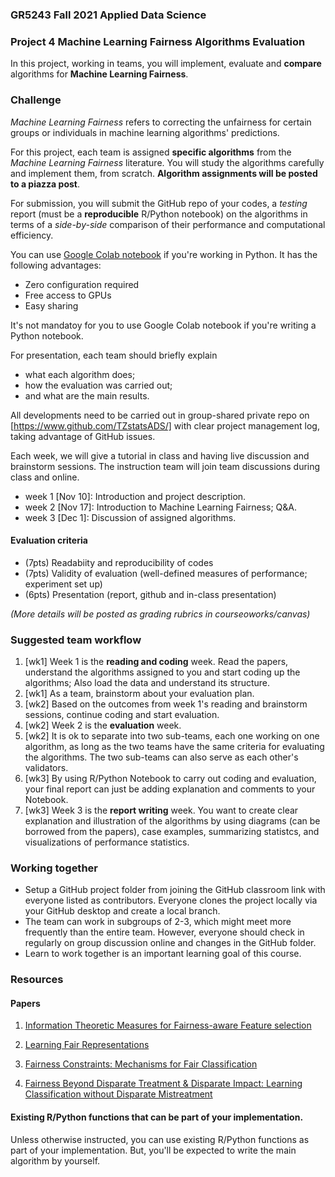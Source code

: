 ### GR5243 Fall 2021 Applied Data Science
### Project 4 Machine Learning Fairness Algorithms Evaluation

In this project, working in teams, you will implement, evaluate and **compare** algorithms for **Machine Learning Fairness**.

### Challenge
*Machine Learning Fairness* refers to correcting the unfairness for certain groups or individuals in machine learning algorithms' predictions.

For this project, each team is assigned **specific algorithms** from the *Machine Learning Fairness* literature. You will study the algorithms carefully and implement them, from scratch. **Algorithm assignments will be posted to a piazza post**.

For submission, you will submit the GitHub repo of your codes, a *testing* report (must be a **reproducible** R/Python notebook) on the algorithms in terms of a *side-by-side* comparison of their performance and computational efficiency. 

You can use [Google Colab notebook](https://colab.research.google.com/#) if you're working in Python. It has the following advantages:

+ Zero configuration required
+ Free access to GPUs
+ Easy sharing 

It's not mandatoy for you to use Google Colab notebook if you're writing a Python notebook.

For presentation, each team should briefly explain 

+ what each algorithm does;
+ how the evaluation was carried out; 
+ and what are the main results. 

All developments need to be carried out in group-shared private repo on [https://www.github.com/TZstatsADS/] with clear project management log, taking advantage of GitHub issues. 

Each week, we will give a tutorial in class and having live discussion and brainstorm sessions. The instruction team will join team discussions during class and online. 

- week 1 [Nov 10]: Introduction and project description.
- week 2 [Nov 17]: Introduction to Machine Learning Fairness; Q&A.
- week 3 [Dec 1]: Discussion of assigned algorithms.

#### Evaluation criteria 

- (7pts) Readabiity and reproducibility of codes
- (7pts) Validity of evaluation (well-defined measures of performance; experiment set up)
- (6pts) Presentation (report, github and in-class presentation)

*(More details will be posted as grading rubrics in courseoworks/canvas)*

### Suggested team workflow
1. [wk1] Week 1 is the **reading and coding** week. Read the papers, understand the algorithms assigned to you and start coding up the algorithms; Also load the data and understand its structure. 
2. [wk1] As a team, brainstorm about your evaluation plan.  
3. [wk2] Based on the outcomes from week 1's reading and brainstorm sessions, continue coding and start evaluation. 
4. [wk2] Week 2 is the **evaluation** week. 
5. [wk2] It is ok to separate into two sub-teams, each one working on one algorithm, as long as the two teams have the same criteria for evaluating the algorithms. The two sub-teams can also serve as each other's validators. 
6. [wk3] By using R/Python Notebook to carry out coding and evaluation, your final report can just be adding explanation and comments to your Notebook. 
7. [wk3] Week 3 is the **report writing** week. You want to create clear explanation and illustration of the algorithms by using diagrams (can be borrowed from the papers), case examples, summarizing statistcs, and visualizations of performance statistics.

### Working together
- Setup a GitHub project folder from joining the GitHub classroom link with everyone listed as contributors. Everyone clones the project locally via your GitHub desktop and create a local branch. 
- The team can work in subgroups of 2-3, which might meet more frequently than the entire team. However, everyone should check in regularly on group discussion online and changes in the GitHub folder.
- Learn to work together is an important learning goal of this course.   

### Resources

#### Papers

1. [Information Theoretic Measures for Fairness-aware Feature selection](https://arxiv.org/abs/2106.00772)

2. [Learning Fair Representations](http://proceedings.mlr.press/v28/zemel13.html)

3. [Fairness Constraints: Mechanisms for Fair Classification](https://arxiv.org/abs/1507.05259)

4. [Fairness Beyond Disparate Treatment & Disparate Impact: Learning Classification without Disparate Mistreatment](https://arxiv.org/abs/1610.08452)


#### Existing R/Python functions that can be part of your implementation. 

Unless otherwise instructed, you can use existing R/Python functions as part of your implementation. But, you'll be expected to write the main algorithm by yourself.
